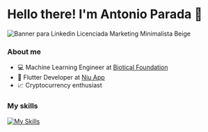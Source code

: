 # Hello there! I'm Antonio Parada 👋
![Banner para Linkedin Licenciada Marketing Minimalista Beige](https://github.com/user-attachments/assets/696b2b9c-c0d3-4493-a724-bc0d9bf7fc27)

### About me
- 💻 Machine Learning Engineer at [Biotical Foundation](#)
- 📱 Flutter Developer at [Niu App](https://www.niuapp.io/sv)
- 📈 Cryptocurrency enthusiast

### My skills
[![My Skills](https://skillicons.dev/icons?i=python,anaconda,flask,fastapi,r,flutter,js,docker,aws,gcp&perline=5)](https://skillicons.dev)
